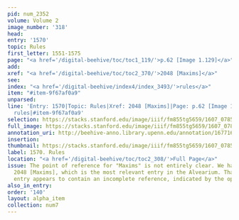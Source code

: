 ```yaml
---
pid: num_2352
volume: Volume 2
image_number: '318'
head:
entry: '1570'
topic: Rules
first_letter: 1551-1575
page: "<a href='/digital-beehive/toc/toc1_119/'>p.62 [Image 1.129]</a>"
add:
xref: "<a href='/digital-beehive/toc/toc2_370/'>2048 [Maxims]</a>"
see:
index: "<a href='/digital-beehive/index4/index_3493/'>rules</a>"
item: "#item-9f67af0a9"
unparsed:
line: 'Entry: 1570|Topic: Rules|Xref: 2048 [Maxims]|Page: p.62 [Image 1.129]|Index:
  rules|#item-9f67af0a9'
selection: https://stacks.stanford.edu/image/iiif/fm855tg5659/1607_0785/958,3954,2667,1081/full/0/default.jpg
full_image: https://stacks.stanford.edu/image/iiif/fm855tg5659/1607_0785/full/full/0/default.jpg
annotation_uri: http://beehive-anno.library.upenn.edu/annotation/1677164319968
insertion:
thumbnail: https://stacks.stanford.edu/image/iiif/fm855tg5659/1607_0785/958,3954,600,180/250,/0/default.jpg
label: 1570. Rules
location: "<a href='/digital-beehive/toc/toc2_308/'>Full Page</a>"
issue: The point of reference for "Maxims" is not entirely clear. We have linked to
  2048 [Maxims], which is the most relevant entry in the Alvearium. That said, this
  entry appears to contain an incomplete reference, indicated by the open-ended ampersand.
also_in_entry:
order: '140'
layout: alpha_item
collection: num7
---
```


